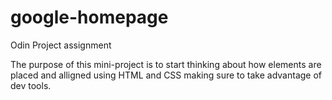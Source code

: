 # google-homepage
Odin Project assignment

The purpose of this mini-project is to start thinking about how elements are
placed and alligned using HTML and CSS making sure to take advantage of dev
tools.

